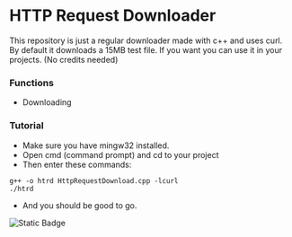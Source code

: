 # HTTP Request Downloader

This repository is just a regular downloader made with c++ and uses curl.
By default it downloads a 15MB test file.
If you want you can use it in your projects. (No credits needed)

### Functions
- Downloading

### Tutorial
- Make sure you have mingw32 installed.
- Open cmd (command prompt) and cd to your project
- Then enter these commands:
```
g++ -o htrd HttpRequestDownload.cpp -lcurl
./htrd
```
- And you should be good to go.

![Static Badge](https://img.shields.io/badge/version-0.8.2-green)
